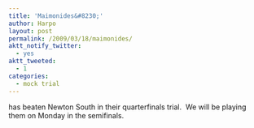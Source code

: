 ```yaml
---
title: 'Maimonides&#8230;'
author: Harpo
layout: post
permalink: /2009/03/18/maimonides/
aktt_notify_twitter:
  - yes
aktt_tweeted:
  - 1
categories:
  - mock trial
---
```

has beaten Newton South in their quarterfinals trial.  We will be playing them on Monday in the semifinals.
